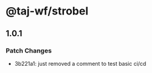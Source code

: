 # @taj-wf/strobel

## 1.0.1

### Patch Changes

- 3b221a1: just removed a comment to test basic ci/cd
